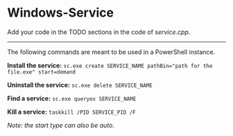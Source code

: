 # Windows-Service

Add your code in the TODO sections in the code of _service.cpp_.

---

The following commands are meant to be used in a PowerShell instance.

__Install the service:__ ``sc.exe create SERVICE_NAME pathBin="path for the file.exe" start=demand``

__Uninstall the service:__ ``sc.exe delete SERVICE_NAME``

__Find a service:__ ``sc.exe queryex SERVICE_NAME``

__Kill a service:__ ``taskkill /PID SERVICE_PID /F``

_Note: the start type can also be auto._
